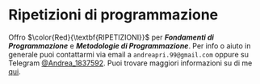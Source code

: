 # Ripetizioni di programmazione

Offro $\color{Red}{\textbf{RIPETIZIONI}}$ per
_**Fondamenti di Programmazione**_ e _**Metodologie di Programmazione**_.
Per info o aiuto in generale puoi contattarmi via email a
`andreapri.99@gmail.com` oppure su Telegram [@Andrea_1837592](https://t.me/Andrea_1837592).
Puoi trovare maggiori informazioni su di me [qui](https://princic-1837592.github.io/).